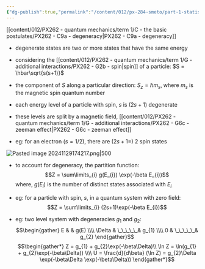 ```yaml
---
{"dg-publish":true,"permalink":"/content/012/px-284-smeto/part-1-statistical-mechanics/e-single-particle-partition-function/px-284-e4-degeneracy/","noteIcon":"1","created":"2024-11-29T17:37:55.071+00:00","updated":"2024-12-23T22:58:34.331+00:00"}
---
```


[[content/012/PX262 - quantum mechanics/term 1/C - the basic postulates/PX262 - C9a - degeneracy\|PX262 - C9a - degeneracy]]

- degenerate states are two or more states that have the same energy

- considering the [[content/012/PX262 - quantum mechanics/term 1/G - additional interactions/PX262 - G2b - spin\|spin]] of a particle: $S = \hbar\sqrt{s(s+1)}$
- the component of $S$ along a particular direction: $S_{z} = \hbar m_{s}$, where $m_{s}$ is the magnetic spin quantum number
- each energy level of a particle with spin, $s$ is $(2s+1)$ degenerate
- these levels are split by a magnetic field, [[content/012/PX262 - quantum mechanics/term 1/G - additional interactions/PX262 - G6c - zeeman effect\|PX262 - G6c - zeeman effect]]

- eg: for an electron $(s = 1/2)$, there are $(2s+1=)~2$ spin states

![Pasted image 20241129174217.png|500](/img/user/pics/Pasted%20image%2020241129174217.png)

- to account for degeneracy, the partition function:
$$Z = \sum\limits_{i} g(E_{i}) \exp(-\beta E_{i})$$
	where, $g(E_i)$ is the number of distinct states associated with $E_i$ 

- eg: for a particle with spin, $s$, in a quantum system with zero field:
$$Z = \sum\limits_{i} (2s+1)\exp(-\beta E_{i})$$
- eg: two level system with degeneracies $g_1$ and $g_2:$
$$\begin{gather}
E & & g(E) \\\\
\Delta & \_\_\_\_\_& g_{1} \\\\
0 & \_\_\_\_\_& g_{2}
\end{gather}$$
$$\begin{gather*}
	Z = g_{1} + g_{2}\exp(-\beta\Delta)\\
	\ln Z  = \ln(g_{1} +  g_{2}\exp(-\beta\Delta)) \\\\
	U = \frac{d}{d\beta} (\ln Z) = g_{2}\Delta \exp(-\beta\Delta \exp(-\beta\Delta))
\end{gather*}$$

